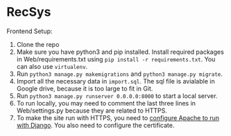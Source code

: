 # RecSys
Frontend Setup:

1. Clone the repo
2. Make sure you have python3 and pip installed. Install required packages in Web/requirements.txt using `pip install -r requirements.txt`. You can also use `virtualenv`.
3. Run `python3 manage.py makemigrations` and `python3 manage.py migrate`.
4. Import all the necessary data in `import.sql`. The sql file is avialable in Google drive, because it is too large to fit in Git.
5. Run `python3 manage.py runserver 0.0.0.0:8000` to start a local server.
6. To run locally, you may need to comment the last three lines in Web/settings.py because they are related to HTTPS.
7. To make the site run with HTTPS, you need to [configure Apache to run with Django](https://docs.djangoproject.com/en/1.11/howto/deployment/wsgi/modwsgi/). You also need to configure the certificate.
